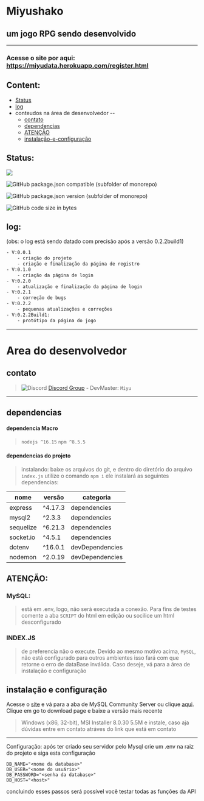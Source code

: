 # Miyushako
## um jogo RPG sendo desenvolvido
---
### Acesse o site por aqui: https://miyudata.herokuapp.com/register.html
## Content:
* [Status](#Status)
* [log](#log)
* conteudos na área de desenvolvedor --
  * [contato](#contato)
  * [dependencias](#dependencias)
  * [ATENÇÃO](#ATENÇÃO)
  * [instalação-e-configuração](#instalação-e-configuração)
## Status:
<img src="https://img.shields.io/static/v1?label=Status&message=OFFLINE&color=red&style=plastic" />

![GitHub package.json compatible (subfolder of monorepo)](https://img.shields.io/github/package-json/v/Armaggedom/miyuDevelopment?color=lightgrey&filename=package.json&style=plastic)

![GitHub package.json version (subfolder of monorepo)](https://img.shields.io/github/package-json/v/Armaggedom/miyuDevelopment?color=purple&filename=package.json&style=plastic)

![GitHub code size in bytes](https://img.shields.io/github/languages/code-size/Armaggedom/miyuDevelopment?style=plastic)
## log:
(obs: o log está sendo datado com precisão após a versão 0.2.2build1)
```sh
- V:0.0.1
    - criação do projeto
    - criação e finalização da página de registro
- V:0.1.0
    - criação da página de login
- V:0.2.0
    - atualização e finalização da página de login
- V:0.2.1
    - correção de bugs
- V:0.2.2
    - pequenas atualizações e correções
- V:0.2.2Build1:
    - protótipo da página do jogo
```
---
# Area do desenvolvedor
## contato
> ![Discord](https://img.shields.io/discord/997590312300072971?style=plastic)
> [Discord Group](https://discord.gg/Pv3AuTbfyb) - DevMaster: `Miyu`
---
## dependencias

#### dependencia Macro
> `nodejs ^16.15`
> `npm ^8.5.5`

#### dependencias do projeto
> instalando: baixe os arquivos do git, e dentro do diretório do arquivo `index.js` utilize o comando `npm i` ele instalará as seguintes dependencias:

|nome|versão|categoria|
|-|-|-|
|express|^4.17.3|dependencies|
|mysql2|^2.3.3|dependencies|
|sequelize|^6.21.3|dependencies|
|socket.io|^4.5.1|dependencies|
|dotenv|^16.0.1|devDependencies|
|nodemon|^2.0.19|devDependencies|

## ATENÇÃO:
### MySQL: 
> está em .env, logo, não será executada a conexão. Para fins de testes comente a aba `SCRIPT` do html em edição ou socilice um html desconfigurado

### INDEX.JS
> de preferencia não o execute. Devido ao mesmo motivo acima, `MySQL`, não está configurado para outros ambientes isso fará com que retorne o erro de dataBase inválida. Caso deseje, vá para a área de instalação e configuração

## instalação e configuração
Acesse o [site](https://www.mysql.com/) e vá para a aba de MySQL Community Server ou clique [aqui](https://dev.mysql.com/downloads/mysql/). Clique em go to download page e baixe a versão mais recente
> Windows (x86, 32-bit), MSI Installer  8.0.30  5.5M
e instale, caso aja dúvidas entre em contato atráves do link que está em contato
---
Configuração: após ter criado seu servidor pelo Mysql crie um .env na raiz do projeto e siga esta configuração
```
DB_NAME="<nome da database>"
DB_USER="<nome do usuário>"
DB_PASSWORD="<senha da database>"
DB_HOST="<host>"
```
concluindo esses passos será possível você testar todas as funções da API